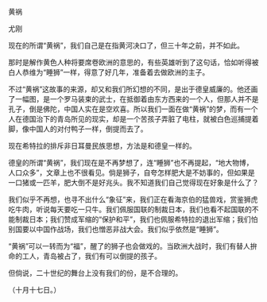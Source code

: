 黄祸

尤刚

  

现在的所谓“黄祸”，我们自己是在指黄河决口了，但三十年之前，并不如此。

那时是解作黄色人种将要席卷欧洲的意思的，有些英雄听到了这句话，恰如听得被白人恭维为“睡狮”一样，得意了好几年，准备着去做欧洲的主子。

不过“黄祸”这故事的来源，却又和我们所幻想的不同，是出于德皇威廉的。他还画了一幅图，是一个罗马装束的武士，在抵御着由东方西来的一个人，但那人并不是孔子，倒是佛陀，中国人实在是空欢喜。所以我们一面在做“黄祸”的梦，而有一个人在德国治下的青岛所见的现实，却是一个苦孩子弄脏了电柱，就被白色巡捕提着脚，像中国人的对付鸭子一样，倒提而去了。

现在希特拉的排斥非日耳曼民族思想，方法是和德皇一样的。

德皇的所谓“黄祸”，我们现在是不再梦想了，连“睡狮”也不再提起，“地大物博，人口众多”，文章上也不很看见。倘是狮子，自夸怎样肥大是不妨事的，但如果是一口猪或一匹羊，肥大倒不是好兆头。我不知道我们自己觉得现在好象是什么了？

我们似乎不再想，也寻不出什么“象征”来，我们正在看海京伯的猛兽戏，赏鉴狮虎吃牛肉，听说每天要吃一只牛。我们佩服国联的制裁日本，我们也看不起国联的不能制裁日本；我们赞成军缩的“保护和平”，我们也佩服希特拉的退出军缩；我们怕别国要以中国作战场，我们也憎恶非战大会。我们似乎依然是“睡狮”。

“黄祸”可以一转而为“福”，醒了的狮子也会做戏的。当欧洲大战时，我们有替人拚命的工人，青岛被占了，我们有可以倒提的孩子。

但倘说，二十世纪的舞台上没有我们的份，是不合理的。

  

（十月十七日。）